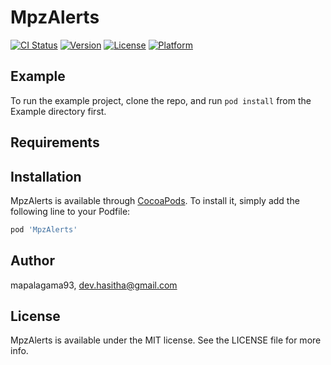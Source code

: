 # MpzAlerts

[![CI Status](https://img.shields.io/travis/mapalagama93/MpzAlerts.svg?style=flat)](https://travis-ci.org/mapalagama93/MpzAlerts)
[![Version](https://img.shields.io/cocoapods/v/MpzAlerts.svg?style=flat)](https://cocoapods.org/pods/MpzAlerts)
[![License](https://img.shields.io/cocoapods/l/MpzAlerts.svg?style=flat)](https://cocoapods.org/pods/MpzAlerts)
[![Platform](https://img.shields.io/cocoapods/p/MpzAlerts.svg?style=flat)](https://cocoapods.org/pods/MpzAlerts)

## Example

To run the example project, clone the repo, and run `pod install` from the Example directory first.

## Requirements

## Installation

MpzAlerts is available through [CocoaPods](https://cocoapods.org). To install
it, simply add the following line to your Podfile:

```ruby
pod 'MpzAlerts'
```

## Author

mapalagama93, dev.hasitha@gmail.com

## License

MpzAlerts is available under the MIT license. See the LICENSE file for more info.
